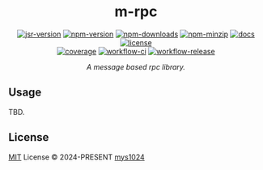 <div align="center">

# m-rpc

[![jsr-version](https://img.shields.io/jsr/v/%40mys/m-rpc?style=flat-square&color=%23f7df1e)](https://jsr.io/@mys/m-rpc)
[![npm-version](https://img.shields.io/npm/v/%40mysnpm%2Fm-rpc?style=flat-square&color=%23cb3837)](https://www.npmjs.com/package/@mysnpm/m-rpc)
[![npm-downloads](https://img.shields.io/npm/dy/%40mysnpm%2Fm-rpc?&style=flat-square)](https://www.npmjs.com/package/@mysnpm/m-rpc)
[![npm-minzip](https://img.shields.io/bundlephobia/minzip/%40mysnpm%2Fm-rpc?style=flat-square&label=minzip)](https://bundlephobia.com/package/@mysnpm/m-rpc)
[![docs](https://img.shields.io/badge/docs-reference-blue?style=flat-square)](https://jsr.io/@mys/m-rpc/doc?style=flat-square)
[![license](https://img.shields.io/github/license/mys1024/m-rpc?&style=flat-square)](./LICENSE)<br/>
[![coverage](https://img.shields.io/codecov/c/github/mys1024/m-rpc?style=flat-square)](https://app.codecov.io/gh/mys1024/m-rpc)
[![workflow-ci](https://img.shields.io/github/actions/workflow/status/mys1024/m-rpc/ci.yml?label=ci&style=flat-square)](https://github.com/mys1024/m-rpc/actions/workflows/ci.yml)
[![workflow-release](https://img.shields.io/github/actions/workflow/status/mys1024/m-rpc/release.yml?label=release&style=flat-square)](https://github.com/mys1024/m-rpc/actions/workflows/release.yml)

_A message based rpc library._

</div>

## Usage

TBD.

## License

[MIT](./LICENSE) License &copy; 2024-PRESENT
[mys1024](https://github.com/mys1024)
